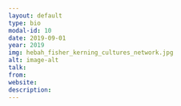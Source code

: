 ```yaml
---
layout: default
type: bio
modal-id: 10
date: 2019-09-01
year: 2019
img: hebah_fisher_kerning_cultures_network.jpg
alt: image-alt
talk:
from:
website: 
description: 
---
```

